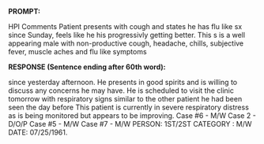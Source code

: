 **PROMPT:**

HPI Comments Patient presents with cough and states he has flu like sx since Sunday, feels like he his progressivly getting better. This s is a well appearing male with non-productive cough, headache, chills, subjective fever, muscle aches and flu like symptoms

**RESPONSE (Sentence ending after 60th word):**

since yesterday afternoon. He presents in good spirits and is willing to discuss any concerns he may have. He is scheduled to visit the clinic tomorrow with respiratory signs similar to the other patient he had been seen the day before  This patient is currently in severe respiratory distress as is being monitored but appears to be improving. Case #6 - M/W Case 2 - D/O/P Case #5 - M/W Case #7 - M/W  PERSON: 1ST/2ST CATEGORY : M/W DATE: 07/25/1961. 